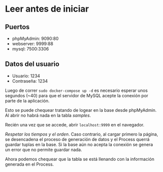 # Leer antes de iniciar

## Puertos
- phpMyAdmin: 9090:80
- webserver: 9999:88
- mysql: 7500:3306

## Datos del usuario
- Usuario: 1234
- Contraseña: 1234

Luego de correr `sudo docker-compose up -d` es necesario esperar unos segundos (~40) para que el servidor de MySQL
acepte la conexión por parte de la aplicación.

Esto se puede chequear tratando de logear en la base desde phpMyAdmin. Al abrir no habrá nada en la tabla *samples*.

Recién una vez que se accede, abrir `localhost:9999` en el navegador. 

*Respetar los tiempos y el orden*. Caso contrario, al cargar primero la página, se desencadena el proceso de generación de datos
y el Process querrá guardar tuplas en la base. Si la base aún no acepta la conexión se genera un error que no permite guardar nada.

Ahora podemos chequear que la tabla se está llenando con la información generada en el Process.
